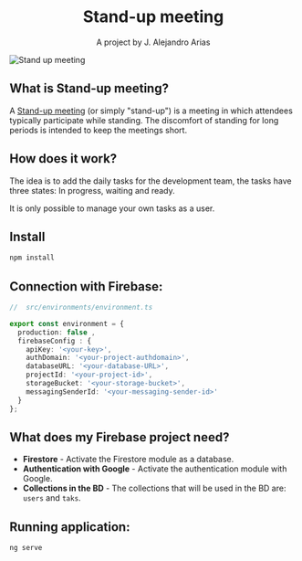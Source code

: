 <p align="center">
  <h1 align="center">Stand-up meeting</h1>
  <p align="center">A project by J. Alejandro Arias</p>
</p>

![Stand up meeting](https://firebasestorage.googleapis.com/v0/b/sum-luminux.appspot.com/o/capture.png?alt=media&token=14429a25-0cea-4725-9e50-0fcfca0e1022)

## What is Stand-up meeting?

A [Stand-up meeting](https://en.wikipedia.org/wiki/Stand-up_meeting) (or simply "stand-up") is a meeting in which attendees typically participate while standing. The discomfort of standing for long periods is intended to keep the meetings short.

## How does it work?

The idea is to add the daily tasks for the development team, the tasks have three states: In progress, waiting and ready.

It is only possible to manage your own tasks as a user.

## Install

```bash
npm install
```

## Connection with Firebase:

```ts
//  src/environments/environment.ts

export const environment = {
  production: false ,
  firebaseConfig : {
    apiKey: '<your-key>',
    authDomain: '<your-project-authdomain>',
    databaseURL: '<your-database-URL>',
    projectId: '<your-project-id>',
    storageBucket: '<your-storage-bucket>',
    messagingSenderId: '<your-messaging-sender-id>'
  }
};
```


## What does my Firebase project need?

- **Firestore** - Activate the Firestore module as a database.
- **Authentication with Google** - Activate the authentication module with Google.
- **Collections in the BD** - The collections that will be used in the BD are: `users` and `taks`.


## Running application:

```bash
ng serve
```